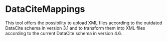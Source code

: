 # DataCiteMappings
 This tool offers the possibility to upload XML files according to the outdated DataCite schema in version 3.1 and to transform them into XML files according to the current DataCite schema in version 4.6.